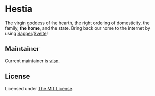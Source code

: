 # Hestia

The virgin goddess of the hearth, the right ordering of domesticity,
the family, **the home**, and the state. Bring back our home to the
internet by using [Sapper][1]/[Svelte][2]!

## Maintainer

Current maintainer is [wisn][3].

## License

Licensed under [The MIT License](LICENSE).

[1]: https://sapper.svelte.dev
[2]: https://svelte.dev
[3]: https://github.com/wisn

